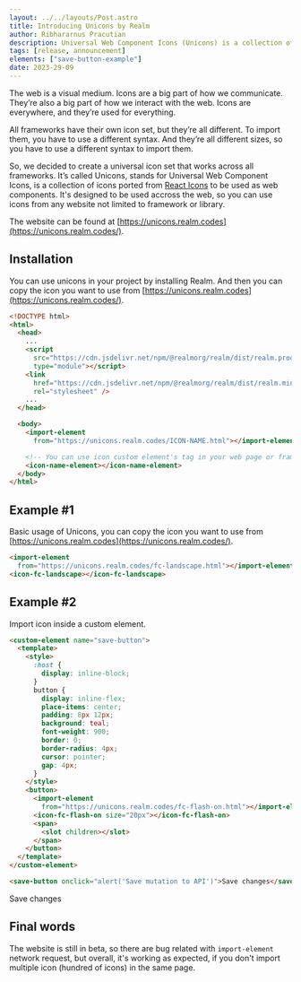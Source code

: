 ```yaml
---
layout: ../../layouts/Post.astro
title: Introducing Unicons by Realm
author: Ribhararnus Pracutian
description: Universal Web Component Icons (Unicons) is a collection of icons ported from React Icons to be used as web components. It's designed to be used accross the web, so you can use icons from any website not limited to framework or library.
tags: [release, announcement]
elements: ["save-button-example"]
date: 2023-29-09
---
```


The web is a visual medium. Icons are a big part of how we communicate. They’re also a big part of how we interact with the web. Icons are everywhere, and they’re used for everything.

All frameworks have their own icon set, but they’re all different. To import them, you have to use a different syntax. And they’re all different sizes, so you have to use a different syntax to import them.

So, we decided to create a universal icon set that works across all frameworks. It’s called Unicons, stands for Universal Web Component Icons, is a collection of icons ported from [React Icons](https://react-icons.github.io/react-icons/) to be used as web components. It's designed to be used accross the web, so you can use icons from any website not limited to framework or library.

The website can be found at [https://unicons.realm.codes](https://unicons.realm.codes/).

## Installation

You can use unicons in your project by installing Realm. And then you can copy the icon you want to use from [https://unicons.realm.codes](https://unicons.realm.codes/).

```html
<!DOCTYPE html>
<html>
  <head>
    ...
    <script
      src="https://cdn.jsdelivr.net/npm/@realmorg/realm/dist/realm.production.min.js"
      type="module"></script>
    <link
      href="https://cdn.jsdelivr.net/npm/@realmorg/realm/dist/realm.min.css"
      rel="stylesheet" />
    ...
  </head>

  <body>
    <import-element
      from="https://unicons.realm.codes/ICON-NAME.html"></import-element>

    <!-- You can use icon custom element's tag in your web page or framework -->
    <icon-name-element></icon-name-element>
  </body>
</html>
```

## Example #1

Basic usage of Unicons, you can copy the icon you want to use from [https://unicons.realm.codes](https://unicons.realm.codes/).

```html
<import-element
  from="https://unicons.realm.codes/fc-landscape.html"></import-element>
<icon-fc-landscape></icon-fc-landscape>
```

<realm-demo>
  <import-element from="https://unicons.realm.codes/fc-landscape.html"></import-element>
  <icon-fc-landscape></icon-fc-landscape>
</realm-demo>

## Example #2

Import icon inside a custom element.

```html
<custom-element name="save-button">
  <template>
    <style>
      :host {
        display: inline-block;
      }
      button {
        display: inline-flex;
        place-items: center;
        padding: 8px 12px;
        background: teal;
        font-weight: 900;
        border: 0;
        border-radius: 4px;
        cursor: pointer;
        gap: 4px;
      }
    </style>
    <button>
      <import-element
        from="https://unicons.realm.codes/fc-flash-on.html"></import-element>
      <icon-fc-flash-on size="20px"></icon-fc-flash-on>
      <span>
        <slot children></slot>
      </span>
    </button>
  </template>
</custom-element>

<save-button onclick="alert('Save mutation to API')">Save changes</save-button>
```

<realm-demo>
  <save-button onclick="alert('Save mutation to API')">Save changes</save-button>
</realm-demo>

## Final words

The website is still in beta, so there are bug related with `import-element` network request, but overall, it's working as expected, if you don't import multiple icon (hundred of icons) in the same page.
